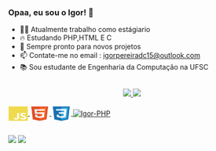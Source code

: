 ###  Opaa, eu sou o Igor! 👋

- 🧑‍💼 Atualmente trabalho como estágiario 
- 🔥 Estudando PHP,HTML E C
- 🚀 Sempre pronto para novos projetos
- 📫 Contate-me no email : igorpereiradc15@outlook.com
- 📚 Sou estudante de Engenharia da Computação na UFSC
##
<div align="center">
  <a href="https://github.com/igorpereiradc">
  <img width ="48%" src="https://github-readme-stats.vercel.app/api?username=igorpereiradc&show_icons=true&theme=dark&include_all_commits=true&count_private=true"/>
  <img height="48%" src="https://github-readme-stats.vercel.app/api/top-langs/?username=igorpereiradc&layout=compact&langs_count=7&theme=dark"/>
</div>

<div style="display: inline_block"><br>
  <img align="center" alt="Igor-JS" height="30" width="40" src="https://raw.githubusercontent.com/devicons/devicon/master/icons/javascript/javascript-plain.svg">
  <img align="center" alt="Igor-HTML" height="30" width="40" src="https://raw.githubusercontent.com/devicons/devicon/master/icons/html5/html5-original.svg">
  <img align="center" alt="Igor-CSS" height="30" width="40" src="https://raw.githubusercontent.com/devicons/devicon/master/icons/css3/css3-original.svg">
  <img align="center" alt="Igor-PHP" height="30" width="40" src="https://cdn.jsdelivr.net/gh/devicons/devicon/icons/php/php-plain.svg">
  
 
</div>

##

<div> 
  <a href="https://instagram.com/igorbeat_dj" target="_blank"><img src="https://img.shields.io/badge/-Instagram-%23E4405F?style=for-the-badge&logo=instagram&logoColor=white" target="_blank"></a>
  <a href = "mailto:igorpereiradc15@outlook.com"><img src="https://img.shields.io/badge/Microsoft_Outlook-0078D4?style=for-the-badge&logo=microsoft-outlook&logoColor=white" target="_blank"></a>
  

 
 
 
</div>

  

